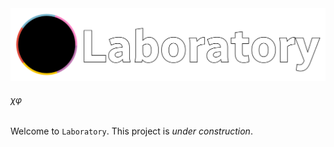 <div align="center">
  <img width="800" src="https://github.com/ChifiSource/image_dump/blob/main/laboratory/chifilab.png">
</img>
</div>

###### χφ
Welcome to `Laboratory`. This project is *under construction*.

